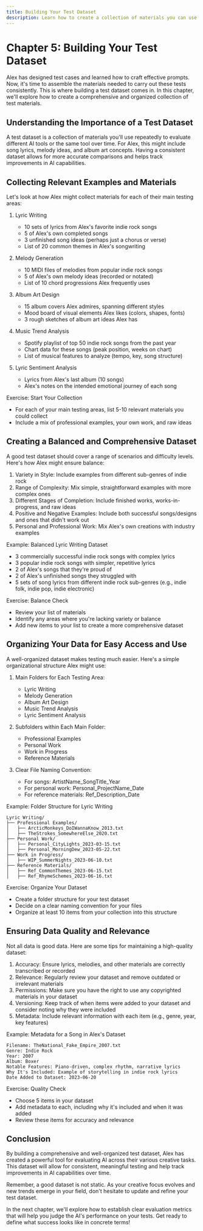 ```yaml
---
title: Building Your Test Dataset
description: Learn how to create a collection of materials you can use as the basis for consistent testing of AI tools
---
```


# Chapter 5: Building Your Test Dataset

Alex has designed test cases and learned how to craft effective prompts. Now, it's time to assemble the materials needed to carry out these tests consistently. This is where building a test dataset comes in. In this chapter, we'll explore how to create a comprehensive and organized collection of test materials.

## Understanding the Importance of a Test Dataset

A test dataset is a collection of materials you'll use repeatedly to evaluate different AI tools or the same tool over time. For Alex, this might include song lyrics, melody ideas, and album art concepts. Having a consistent dataset allows for more accurate comparisons and helps track improvements in AI capabilities.

## Collecting Relevant Examples and Materials

Let's look at how Alex might collect materials for each of their main testing areas:

1. Lyric Writing
   - 10 sets of lyrics from Alex's favorite indie rock songs
   - 5 of Alex's own completed songs
   - 3 unfinished song ideas (perhaps just a chorus or verse)
   - List of 20 common themes in Alex's songwriting

2. Melody Generation
   - 10 MIDI files of melodies from popular indie rock songs
   - 5 of Alex's own melody ideas (recorded or notated)
   - List of 10 chord progressions Alex frequently uses

3. Album Art Design
   - 15 album covers Alex admires, spanning different styles
   - Mood board of visual elements Alex likes (colors, shapes, fonts)
   - 3 rough sketches of album art ideas Alex has

4. Music Trend Analysis
   - Spotify playlist of top 50 indie rock songs from the past year
   - Chart data for these songs (peak position, weeks on chart)
   - List of musical features to analyze (tempo, key, song structure)

5. Lyric Sentiment Analysis
   - Lyrics from Alex's last album (10 songs)
   - Alex's notes on the intended emotional journey of each song

Exercise: Start Your Collection
- For each of your main testing areas, list 5-10 relevant materials you could collect
- Include a mix of professional examples, your own work, and raw ideas

## Creating a Balanced and Comprehensive Dataset

A good test dataset should cover a range of scenarios and difficulty levels. Here's how Alex might ensure balance:

1. Variety in Style: Include examples from different sub-genres of indie rock
2. Range of Complexity: Mix simple, straightforward examples with more complex ones
3. Different Stages of Completion: Include finished works, works-in-progress, and raw ideas
4. Positive and Negative Examples: Include both successful songs/designs and ones that didn't work out
5. Personal and Professional Work: Mix Alex's own creations with industry examples

Example: Balanced Lyric Writing Dataset

- 3 commercially successful indie rock songs with complex lyrics
- 3 popular indie rock songs with simpler, repetitive lyrics
- 2 of Alex's songs that they're proud of
- 2 of Alex's unfinished songs they struggled with
- 5 sets of song lyrics from different indie rock sub-genres (e.g., indie folk, indie pop, indie electronic)

Exercise: Balance Check
- Review your list of materials
- Identify any areas where you're lacking variety or balance
- Add new items to your list to create a more comprehensive dataset

## Organizing Your Data for Easy Access and Use

A well-organized dataset makes testing much easier. Here's a simple organizational structure Alex might use:

1. Main Folders for Each Testing Area:
   - Lyric Writing
   - Melody Generation
   - Album Art Design
   - Music Trend Analysis
   - Lyric Sentiment Analysis

2. Subfolders within Each Main Folder:
   - Professional Examples
   - Personal Work
   - Work in Progress
   - Reference Materials

3. Clear File Naming Convention:
   - For songs: ArtistName_SongTitle_Year
   - For personal work: Personal_ProjectName_Date
   - For reference materials: Ref_Description_Date

Example: Folder Structure for Lyric Writing

```
Lyric Writing/
├── Professional Examples/
│   ├── ArcticMonkeys_DoIWannaKnow_2013.txt
│   ├── TheStrokes_SomewhereElse_2020.txt
├── Personal Work/
│   ├── Personal_CityLights_2023-03-15.txt
│   ├── Personal_MorningDew_2023-05-22.txt
├── Work in Progress/
│   ├── WIP_SummerNights_2023-06-10.txt
├── Reference Materials/
│   ├── Ref_CommonThemes_2023-06-15.txt
│   ├── Ref_RhymeSchemes_2023-06-16.txt
```

Exercise: Organize Your Dataset
- Create a folder structure for your test dataset
- Decide on a clear naming convention for your files
- Organize at least 10 items from your collection into this structure

## Ensuring Data Quality and Relevance

Not all data is good data. Here are some tips for maintaining a high-quality dataset:

1. Accuracy: Ensure lyrics, melodies, and other materials are correctly transcribed or recorded
2. Relevance: Regularly review your dataset and remove outdated or irrelevant materials
3. Permissions: Make sure you have the right to use any copyrighted materials in your dataset
4. Versioning: Keep track of when items were added to your dataset and consider noting why they were included
5. Metadata: Include relevant information with each item (e.g., genre, year, key features)

Example: Metadata for a Song in Alex's Dataset

```
Filename: TheNational_Fake_Empire_2007.txt
Genre: Indie Rock
Year: 2007
Album: Boxer
Notable Features: Piano-driven, complex rhythm, narrative lyrics
Why It's Included: Example of storytelling in indie rock lyrics
Date Added to Dataset: 2023-06-20
```

Exercise: Quality Check
- Choose 5 items in your dataset
- Add metadata to each, including why it's included and when it was added
- Review these items for accuracy and relevance

## Conclusion

By building a comprehensive and well-organized test dataset, Alex has created a powerful tool for evaluating AI across their various creative tasks. This dataset will allow for consistent, meaningful testing and help track improvements in AI capabilities over time.

Remember, a good dataset is not static. As your creative focus evolves and new trends emerge in your field, don't hesitate to update and refine your test dataset.

In the next chapter, we'll explore how to establish clear evaluation metrics that will help you judge the AI's performance on your tests. Get ready to define what success looks like in concrete terms!